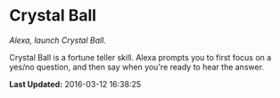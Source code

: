 # Crystal Ball
*Alexa, launch Crystal Ball.*

Crystal Ball is a fortune teller skill. Alexa prompts you to first focus on a yes/no question, and then say when you're ready to hear the answer.

**Last Updated:** 2016-03-12 16:38:25